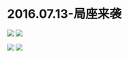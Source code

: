 # 2016.07.13-局座来袭
![](https://bilicoverimg.github.io/2016/2016.07.13-局座来袭.png)
![](https://bilicoverimg.github.io/2016/2016.07.13-局座来袭%28平板截图%29.jpg)

![](https://bilicover2016.github.io/2016.07.13-1.jpg)
![](https://bilicover2016.github.io/2016.07.13-2.jpg)